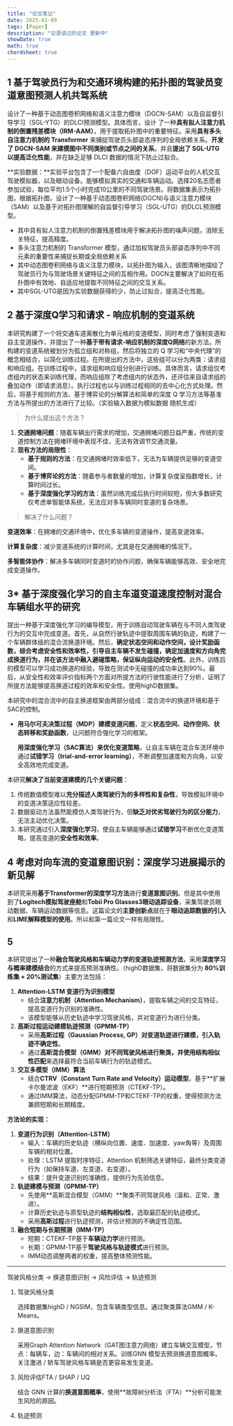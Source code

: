 ```yaml
---
title: "论文笔记"
date: 2025-01-09
tags: [Paper]
description: "记录读过的论文 更新中"
showDate: true
math: true
chordsheet: true
---
```




## 1 基于驾驶员行为和交通环境构建的拓扑图的驾驶员变道意图预测人机共驾系统

设计了一种基于动态图卷积网络和语义注意力模块（DGCN-SAM）以及自监督引导学习（SGL-YTG）的DLCI预测模型。具体而言，设计 了一种**具有拟人注意力机制的倒置残差模块（IRM-AAM）**，用于提取拓扑图中的重要特征。采用**具有多头自注意力机制的 Transformer** 来捕捉驾驶员头部姿态序列的全局依赖关系。**开发了 DGCN-SAM 来建模图中不同类别或节点之间的关系**。并且**提出了 SGL-UTG  以提高泛化性能**，并在缺乏足够 DLCI 数据的情况下防止过拟合。

**实验数据：**实验平台包含了一个配备六自由度（DOF）运动平台的人机交互驾驶模拟器，以及眼动设备。能够模拟真实的交通和车辆运动。选择20名志愿者参加试验，每位平均1.5个小时完成10公里的不同驾驶场景。将数据集表示为拓扑图，根据拓扑图，设计了一种基于动态图卷积网络(DGCN)与语义注意力模块（SAM）以及基于对拓扑图理解的自监督引导学习（SGL-UTG）的DLCL预测模型。

- 其中具有拟人注意力机制的倒置残差模块用于解决拓扑图的噪声问题，消除无关特征，提高精度。
- 多头注意力机制的 Transformer 模型，通过加权驾驶员头部姿态序列中不同元素的重要性来捕捉长期或全局依赖关系
- 其中动态图卷积网络与语义注意力模块，以拓扑图为输入，该图清晰地描绘了驾驶员行为与驾驶场景关键特征之间的互相作用。DGCN主要解决了如何在拓扑图中有效地、自适应地提取不同特征之间的交互关系。
- 其中SGL-UTG是因为实验数据获得的少，防止过拟合，提高泛化性能。



## 2 基于深度Q学习和请求 - 响应机制的变道系统

本研究构建了一个将交通车道离散化为单元格的变道模型，同时考虑了强制变道和自主变道操作，并提出了一种**基于带有请求-响应机制的深度Q网络**的新方法。所构建的变道系统被划分为孤立组和对称组，然后将独立的 Q 学习和“中央代理”的概念相结合，以简化训练过程。在所提出的方法中，这些组可以分为两类：请求组和响应组。在训练过程中，请求组和响应组分别进行训练。具体而言，请求组仅考虑组内的状态来训练代理，而响应组除了考虑组内的状态外，还评估来自请求组的叠加动作（即请求消息）。执行过程也以与训练过程相同的去中心化方式处理。然后，将基于规则的方法、基于博弈论的分解算法和简单的深度 Q 学习方法等基准方法与所提出的方法进行了比较。（实验输入数据为模拟数据 随机生成）

> 为什么提出这个方法？

1. **交通拥堵问题**：随着车辆出行需求的增加，交通拥堵问题日益严重，传统的变道控制方法在拥堵环境中表现不佳，无法有效调节交通流量。
2. **现有方法的局限性**：
   - **基于规则的方法**：在交通拥堵时效率低下，无法为车辆提供足够的变道空间。
   - **基于博弈论的方法**：随着参与者数量的增加，计算复杂度呈指数增长，计算时间过长。
   - **基于深度强化学习的方法**：虽然训练完成后执行时间较短，但大多数研究仅考虑单智能体系统，无法应对多车辆同时变道的复杂场景。

> 解决了什么问题？

**变道效率**：在拥堵的交通环境中，优化多车辆的变道操作，提高变道效率。

**计算复杂度**：减少变道系统的计算时间，尤其是在交通拥堵的情况下。

**多智能体协作**：解决多车辆同时变道时的协作问题，确保车辆能够高效、安全地完成变道操作。



## 3* 基于深度强化学习的自主车道变道速度控制对混合车辆组水平的研究

提出一种基于深度强化学习的编导模型，用于训练自动驾驶车辆在与不同人类驾驶行为的交互中完成变道。首先，从自然行驶轨迹中提取周围车辆的轨迹，构建了一个车辆群体级的混合流换道环境。然后，**确定状态空间和动作空间，设计奖励函数，综合考虑安全性和效率性，引导自主车辆不发生碰撞，确定加速度和方向角完成换道行为，并在该方法中融入避碰策略，保证纵向运动的安全性**。此外，训练后的模型可以学习成功换道的经验，导致在测试中无碰撞的成功率达到90%。最后，从安全性和效率评价指标两个方面对所提方法的行驶性能进行了分析，证明了所提方法能够提高换道过程的效率和安全性。使用highD数据集。

本研究中的混合流中的自主换道框架由两部分组成：混合流中的换道环境和基于SAC的控制。

- **用马尔可夫决策过程（MDP）建模变道问题**，定义**状态空间、动作空间、状态转移和奖励函数**，让问题符合强化学习的框架。

  **用深度强化学习（SAC算法）来优化变道策略**，让自主车辆在混合车流环境中通过**试错学习（trial-and-error learning）**，不断调整加速度和方向角，以安全高效地完成变道。

本研究**解决了当前变道建模的几个关键问题**：

1. 传统数值模型难以**充分描述人类驾驶行为的多样性和复杂性**，导致模拟环境中的变道决策适应性较差。
2. 数据驱动方法虽然能模仿人类驾驶行为，但**缺乏对优劣驾驶行为的区分能力**，无法主动优化决策。
3. 本研究通过引入**深度强化学习**，使自主车辆能够通过**试错学习**不断优化变道策略，提高变道的**安全性和效率**。



## 4 考虑对向车流的变道意图识别：深度学习进展揭示的新见解

本研究采用**基于Transformer的深度学习方法**进行**变道意图识别**。但是其中使用到了**Logitech模拟驾驶座舱**和**Tobii Pro Glasses3眼动追踪设备**，采集驾驶员眼动数据、车辆运动数据等信息。这篇论文的**主要创新点**就在于**眼动追踪数据的引入**和**LIME解释模型的使用**。所以和第一篇论文一样有局限性。



## 5 

本研究提出了一种**融合驾驶风格和车辆动力学的变道轨迹预测方法**，采用**深度学习与概率建模结合**的方式来提高预测准确性。（highD数据集，将数据集分为 **80%训练集 + 20%测试集**）主要方法包括：

1. **Attention-LSTM 变道行为识别模型**
   - 结合**注意力机制（Attention Mechanism）**，提取车辆之间的交互特征，提高变道行为识别的准确性。
   - 该模型能够从历史轨迹中学习驾驶风格，并对变道行为进行分类。
2. **高斯过程运动建模轨迹预测（GPMM-TP）**
   - 采用**高斯过程（Gaussian Process, GP）对变道轨迹进行建模，引入轨迹不确定性**。
   - 通过**高斯混合模型（GMM）对不同驾驶风格进行聚类，并使用结构相似性匹配**来选择最符合当前车辆行为的轨迹模式。
3. **交互多模型（IMM）算法**
   - 结合**CTRV（Constant Turn Rate and Velocity）运动模型**，基于**扩展卡尔曼滤波（EKF）**进行短期预测（CTEKF-TP）。
   - 通过IMM算法，动态分配GPMM-TP和CTEKF-TP的权重，使得预测方法兼顾短期和长期精度。

**方法论的实现：**

1. **变道行为识别（Attention-LSTM）**
   - 输入：车辆的历史轨迹（横纵向位置、速度、加速度、yaw角等）及周围车辆的相对位置。
   - 处理：LSTM 提取时序特征，Attention 机制筛选关键特征，最终分类变道行为（如保持车道、左变道、右变道）。
   - 结果：提升变道识别的准确性，提供行为先验信息。
2. **轨迹建模与预测（GPMM-TP）**
   - 先使用**高斯混合模型（GMM）**聚类不同驾驶风格（温和、正常、激进）。
   - 计算历史轨迹与原型轨迹的**结构相似性**，选取最匹配的轨迹模式。
   - 采用**高斯过程**进行轨迹预测，并估计预测的不确定性范围。
3. **融合短期与长期预测（IMM-TP）**
   - 短期：CTEKF-TP基于**车辆动力学**进行预测。
   - 长期：GPMM-TP基于**驾驶风格与轨迹模式**进行预测。
   - IMM动态调整两者的权重，提高整体预测性能。

---



驾驶风格分类 → 换道意图识别 → 风险评估 → 轨迹预测

1. 驾驶风格分类

   选择数据集highD / NGSIM，包含车辆类型信息。通过聚类算法GMM / K-Means。

2. 换道意图识别

   采用Graph Attention Network（GAT图注意力网络）建立车辆交互模型，节点：每辆车，边：车辆间的相对关系。训练GNN 模型去预测换道意图概率。关注激进 / 轿车驾驶风格车辆是否更容易发生变道。

3. 风险评估FTA / SHAP / UQ 

   结合 GNN 计算的**换道意图概率**，使用**故障树分析法（FTA）**分析可能发生风险的原因。

4. 轨迹预测

   

   
